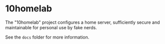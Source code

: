# 10homelab

The "10homelab" project configures a home server, sufficiently secure and maintainable for personal use by fake nerds.

See the `docs` folder for more information.
